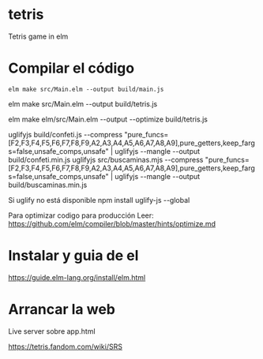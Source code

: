 # tetris
Tetris game in elm

 # Compilar el código

 ```
 elm make src/Main.elm --output build/main.js
 ```
elm make src/Main.elm --output build/tetris.js

elm make elm/src/Main.elm --output --optimize build/tetris.js

uglifyjs build/confeti.js --compress "pure_funcs=[F2,F3,F4,F5,F6,F7,F8,F9,A2,A3,A4,A5,A6,A7,A8,A9],pure_getters,keep_fargs=false,unsafe_comps,unsafe" | uglifyjs --mangle --output build/confeti.min.js
uglifyjs src/buscaminas.mjs --compress "pure_funcs=[F2,F3,F4,F5,F6,F7,F8,F9,A2,A3,A4,A5,A6,A7,A8,A9],pure_getters,keep_fargs=false,unsafe_comps,unsafe" | uglifyjs --mangle --output build/buscaminas.min.js

Si uglify no está disponible
npm install uglify-js --global

Para optimizar codigo para producción Leer: https://github.com/elm/compiler/blob/master/hints/optimize.md


# Instalar y guia de el
 https://guide.elm-lang.org/install/elm.html


# Arrancar la web
Live server sobre app.html 


https://tetris.fandom.com/wiki/SRS